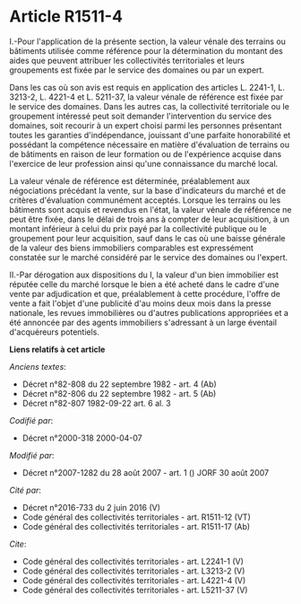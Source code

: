 # Article R1511-4

I.-Pour l'application de la présente section, la valeur vénale des terrains ou bâtiments utilisée comme référence pour la
détermination du montant des aides que peuvent attribuer les collectivités territoriales et leurs groupements est fixée par
le service des domaines ou par un expert. 

Dans les cas où son avis est requis en application des articles L. 2241-1, L. 3213-2, L. 4221-4 et L. 5211-37, la valeur
vénale de référence est fixée par le service des domaines. Dans les autres cas, la collectivité territoriale ou le groupement
intéressé peut soit demander l'intervention du service des domaines, soit recourir à un expert choisi parmi les personnes
présentant toutes les garanties d'indépendance, jouissant d'une parfaite honorabilité et possédant la compétence nécessaire
en matière d'évaluation de terrains ou de bâtiments en raison de leur formation ou de l'expérience acquise dans l'exercice de
leur profession ainsi qu'une connaissance du marché local. 

La valeur vénale de référence est déterminée, préalablement aux négociations précédant la vente, sur la base d'indicateurs du
marché et de critères d'évaluation communément acceptés. Lorsque les terrains ou les bâtiments sont acquis et revendus en
l'état, la valeur vénale de référence ne peut être fixée, dans le délai de trois ans à compter de leur acquisition, à un
montant inférieur à celui du prix payé par la collectivité publique ou le groupement pour leur acquisition, sauf dans le cas
où une baisse générale de la valeur des biens immobiliers comparables est expressément constatée sur le marché considéré par
le service des domaines ou l'expert. 

II.-Par dérogation aux dispositions du I, la valeur d'un bien immobilier est réputée celle du marché lorsque le bien a été
acheté dans le cadre d'une vente par adjudication et que, préalablement à cette procédure, l'offre de vente a fait l'objet
d'une publicité d'au moins deux mois dans la presse nationale, les revues immobilières ou d'autres publications appropriées
et a été annoncée par des agents immobiliers s'adressant à un large éventail d'acquéreurs potentiels.

**Liens relatifs à cet article**

_Anciens textes_:

  - Décret n°82-808 du 22 septembre 1982 - art. 4 (Ab)
  - Décret n°82-806 du 22 septembre 1982 - art. 5 (Ab)
  - Décret n°82-807 1982-09-22 art. 6 al. 3

_Codifié par_:

  - Décret n°2000-318 2000-04-07

_Modifié par_:

  - Décret n°2007-1282 du 28 août 2007 - art. 1 () JORF 30 août 2007

_Cité par_:

  - Décret n°2016-733 du 2 juin 2016 (V)
  - Code général des collectivités territoriales - art. R1511-12 (VT)
  - Code général des collectivités territoriales - art. R1511-17 (Ab)

_Cite_:

  - Code général des collectivités territoriales - art. L2241-1 (V)
  - Code général des collectivités territoriales - art. L3213-2 (V)
  - Code général des collectivités territoriales - art. L4221-4 (V)
  - Code général des collectivités territoriales - art. L5211-37 (V)
